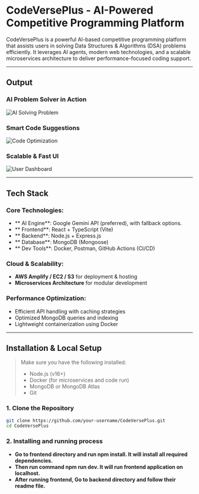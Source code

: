 # CodeVersePlus - AI-Powered Competitive Programming Platform

CodeVersePlus is a powerful AI-based competitive programming platform that assists users in solving Data Structures & Algorithms (DSA) problems efficiently. It leverages AI agents, modern web technologies, and a scalable microservices architecture to deliver performance-focused coding support.

---

## Output

### AI Problem Solver in Action

![AI Solving Problem](https://your-demo-image-url.com/demo1.gif)

### Smart Code Suggestions

![Code Optimization](https://your-demo-image-url.com/demo2.gif)

### Scalable & Fast UI

![User Dashboard](https://your-demo-image-url.com/demo3.png)


---

## Tech Stack

### Core Technologies:
- ** AI Engine**: Google Gemini API (preferred), with fallback options.
- ** Frontend**: React + TypeScript (Vite)
- ** Backend**: Node.js + Express.js
- ** Database**: MongoDB (Mongoose)
- ** Dev Tools**: Docker, Postman, GitHub Actions (CI/CD)

###  Cloud & Scalability:
- **AWS Amplify / EC2 / S3** for deployment & hosting
- **Microservices Architecture** for modular development

###  Performance Optimization:
- Efficient API handling with caching strategies
- Optimized MongoDB queries and indexing
- Lightweight containerization using Docker

---

##  Installation & Local Setup

> Make sure you have the following installed:
> - Node.js (v16+)
> - Docker (for microservices and code run)
> - MongoDB or MongoDB Atlas
> - Git

### 1. Clone the Repository
```bash
git clone https://github.com/your-username/CodeVersePlus.git
cd CodeVersePlus
```

### 2. Installing and running process

- **Go to frontend directory and run npm install. It will install all required dependencies.**
- **Then run command npm run dev. It will run frontend application on localhost.**
- **After running frontend, Go to backend directory and follow their readme file.**